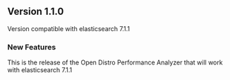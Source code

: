 ## Version 1.1.0

Version compatible with elasticsearch 7.1.1

### New Features

This is the release of the Open Distro Performance Analyzer that will work with elasticsearch 7.1.1
